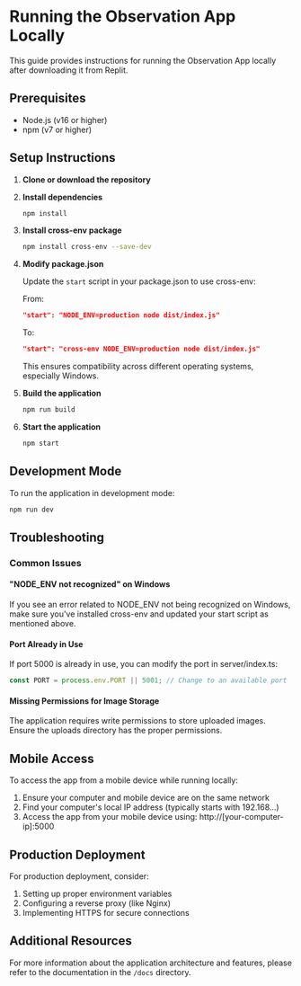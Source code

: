 # Running the Observation App Locally

This guide provides instructions for running the Observation App locally after downloading it from Replit.

## Prerequisites

- Node.js (v16 or higher)
- npm (v7 or higher)

## Setup Instructions

1. **Clone or download the repository**

2. **Install dependencies**
   ```bash
   npm install
   ```

3. **Install cross-env package**
   ```bash
   npm install cross-env --save-dev
   ```

4. **Modify package.json**
   
   Update the `start` script in your package.json to use cross-env:
   
   From:
   ```json
   "start": "NODE_ENV=production node dist/index.js"
   ```
   
   To:
   ```json
   "start": "cross-env NODE_ENV=production node dist/index.js"
   ```
   
   This ensures compatibility across different operating systems, especially Windows.

5. **Build the application**
   ```bash
   npm run build
   ```

6. **Start the application**
   ```bash
   npm start
   ```

## Development Mode

To run the application in development mode:

```bash
npm run dev
```

## Troubleshooting

### Common Issues

#### "NODE_ENV not recognized" on Windows

If you see an error related to NODE_ENV not being recognized on Windows, make sure you've installed cross-env and updated your start script as mentioned above.

#### Port Already in Use

If port 5000 is already in use, you can modify the port in server/index.ts:

```typescript
const PORT = process.env.PORT || 5001; // Change to an available port
```

#### Missing Permissions for Image Storage

The application requires write permissions to store uploaded images. Ensure the uploads directory has the proper permissions.

## Mobile Access

To access the app from a mobile device while running locally:

1. Ensure your computer and mobile device are on the same network
2. Find your computer's local IP address (typically starts with 192.168...)
3. Access the app from your mobile device using: http://[your-computer-ip]:5000

## Production Deployment

For production deployment, consider:

1. Setting up proper environment variables
2. Configuring a reverse proxy (like Nginx)
3. Implementing HTTPS for secure connections

## Additional Resources

For more information about the application architecture and features, please refer to the documentation in the `/docs` directory.